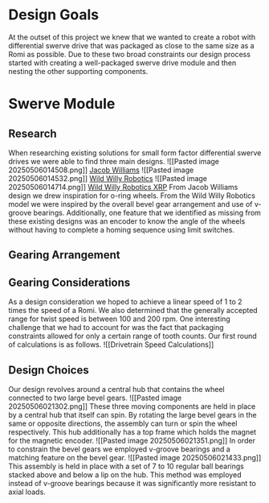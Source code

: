 # Design Goals
At the outset of this project we knew that we wanted to create a robot with differential swerve drive that was packaged as close to the same size as a Romi as possible. Due to these two broad constraints our design process started with creating a well-packaged swerve drive module and then nesting the other supporting components.
# Swerve Module
## Research 
When researching existing solutions for small form factor differential swerve drives we were able to find three main designs.
![[Pasted image 20250506014508.png]]
[Jacob Williams](https://www.printables.com/model/950641-xrp-differential-swerve-drive-robot)
![[Pasted image 20250506014532.png]]
[Wild Willy Robotics](https://www.thingiverse.com/thing:5579384)
![[Pasted image 20250506014714.png]]
[Wild Willy Robotics XRP](https://www.printables.com/model/951372-omnidirectional-xrp-robot)
From Jacob Williams design we drew inspiration for o-ring wheels. From the Wild Willy Robotics model we were inspired by the overall bevel gear arrangement and use of v-groove bearings.
Additionally, one feature that we identified as missing from these existing designs was an encoder to know the angle of the wheels without having to complete a homing sequence using limit switches.
## Gearing Arrangement

## Gearing Considerations
As a design consideration we hoped to achieve a linear speed of 1 to 2 times the speed of a Romi. We also determined that the generally accepted range for twist speed is between 100 and 200 rpm.
One interesting challenge that we had to account for was the fact that packaging constraints allowed for only a certain range of tooth counts. Our first round of calculations is as follows.
![[Drivetrain Speed Calculations]]
## Design Choices
Our design revolves around a central hub that contains the wheel connected to two large bevel gears. 
![[Pasted image 20250506021302.png]]
These three moving components are held in place by a central hub that itself can spin. By rotating the large bevel gears in the same or opposite directions, the assembly can turn or spin the wheel respectively. This hub additionally has a top frame which holds the magnet for the magnetic encoder.
![[Pasted image 20250506021351.png]]
In order to constrain the bevel gears we employed v-groove bearings and a matching feature on the bevel gear.
![[Pasted image 20250506021433.png]]
This assembly is held in place with a set of 7 to 10 regular ball bearings stacked above and below a lip on the hub. This method was employed instead of v-groove bearings because it was significantly more resistant to axial loads. 